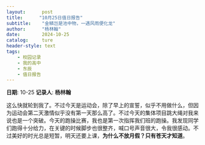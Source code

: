 ```yaml
---
layout:      post
title:      "10月25日值日报告"
subtitle:    "金鳞岂是池中物，一遇风雨便化龙"
author:      "杨林翰"
date:        2024-10-25
catalog:     ture
header-style: text
tags: 
    - 校园记录
    - 我的高中
    - 东辰
    - 值日报告
---
```


**日期**: 10-25
**记录人**: **杨林翰**

这么快就轮到我了。不过今天是运动会，除了早上的宣誓，似乎不用做什么，但因为运动会第二天激情似乎没有第一天那么高了。不过今天的集体项目跳大绳对我来说也是一个突破。今天的跑操比赛，我也是第一次指挥我们班的跑操。我发现同学们跑得十分给力，在关键的时候脚步也很整齐，喊口号声音很大，令我很感动。不过美好的时光总是短暂，明天还要上课，**为什么不放月假？只有苍天才知道**。 
